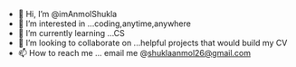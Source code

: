 - 👋 Hi, I’m @imAnmolShukla
- 👀 I’m interested in ...coding,anytime,anywhere
- 🌱 I’m currently learning ...CS 
- 💞️ I’m looking to collaborate on ...helpful projects that would build my CV
- 📫 How to reach me ... email me @shuklaanmol26@gmail.com

<!---
imAnmolShukla/imAnmolShukla is a ✨ special ✨ repository because its `README.md` (this file) appears on your GitHub profile.
You can click the Preview link to take a look at your changes.
--->
